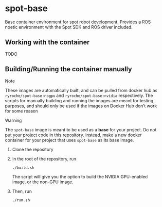 # spot-base

Base container environment for spot robot development. Provides a ROS noetic environment with the Spot SDK and ROS driver included.

## Working with the container
TODO

## Building/Running the container manually

> [!NOTE]
> These images are automatically built, and can be pulled from docker hub as `ryroche/spot-base:nogpu` and `ryroche/spot-base:nvidia` respectively. The scripts for manually building and running the images are meant for testing purposes, and should only be used if the images on Docker Hub don't work for some reason

> [!WARNING]
> The `spot-base` image is meant to be used as a **base** for your project. Do not put your project code in this repository. Instead, make a new docker container for your project that uses `spot-base` as its base image.

1. Clone the repository

2. In the root of the repository, run

    ```bash
    ./build.sh
    ```

    The script will give you the option to build the NVIDIA GPU-enabled image, or the non-GPU image.

3. Then, run

    ```bash
    ./run.sh
    ```

